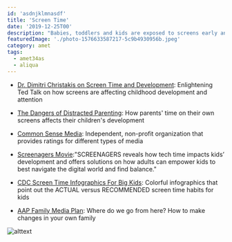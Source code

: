 ```yaml
---
id: 'asdnjklmnasdf'
title: 'Screen Time'
date: '2019-12-25T00'
description: "Babies, toddlers and kids are exposed to screens early and often, and I'm concerned that this is negatively affecting their growth, development, attention span, and sleep. It also affects their relationships with loved ones and their ability to interact with their peers."
featuredImage: './photo-1576633587217-5c9b4930956b.jpeg'
category: amet
tags:
  - amet34as
  - aliqua
---
```


* [Dr. Dimitri Christakis on Screen Time and Development](https://www.youtube.com/watch?v=BoT7qH_uVNo): Enlightening Ted Talk on how screens are affecting childhood development and attention

* [The Dangers of Distracted Parenting](https://www.theatlantic.com/magazine/archive/2018/07/the-dangers-of-distracted-parenting/561752/): How parents' time on their own screens affects their children's development

* [Common Sense Media](https://www.commonsensemedia.org/): Independent, non-profit organization that provides ratings for different types of media

* [Screenagers Movie](https://www.screenagersmovie.com/):"SCREENAGERS reveals how tech time impacts kids’ development and offers solutions on how adults can empower kids to best navigate the digital world and find balance."

* [CDC Screen Time Infographics For Big Kids](https://www.cdc.gov/nccdphp/dnpao/multimedia/infographics/getmoving.html): Colorful infographics that point out the ACTUAL versus RECOMMENDED screen time habits for kids 

* [AAP Family Media Plan](https://www.healthychildren.org/English/media/Pages/default.aspx): Where do we go from here? How to make changes in your own family

![alttext](https://blog.chocchildrens.org/wp-content/uploads/2016/12/Screen-time-graphic-768x1015.jpg)

